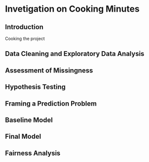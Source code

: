 # Invetigation on Cooking Minutes
## Introduction
Cooking the project
## Data Cleaning and Exploratory Data Analysis

## Assessment of Missingness

## Hypothesis Testing

## Framing a Prediction Problem

## Baseline Model

## Final Model

## Fairness Analysis
